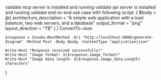 validate mcp server is installed and running
validate api server is installed and running
validate end-to-end use case with following script:
{
    $body = @{
    architecture_description = "A simple web application with a load balancer, two web servers, and a database"
    output_format = "png"
    layout_direction = "TB"
    } | ConvertTo-Json

    $response = Invoke-RestMethod -Uri "http://localhost:8000/generate-diagram" -Method Post -Body $body -ContentType "application/json"

    Write-Host "Response received successfully!"
    Write-Host "Image format: $($response.image_format)"
    Write-Host "Image data length: $($response.image_data.Length) characters"
}